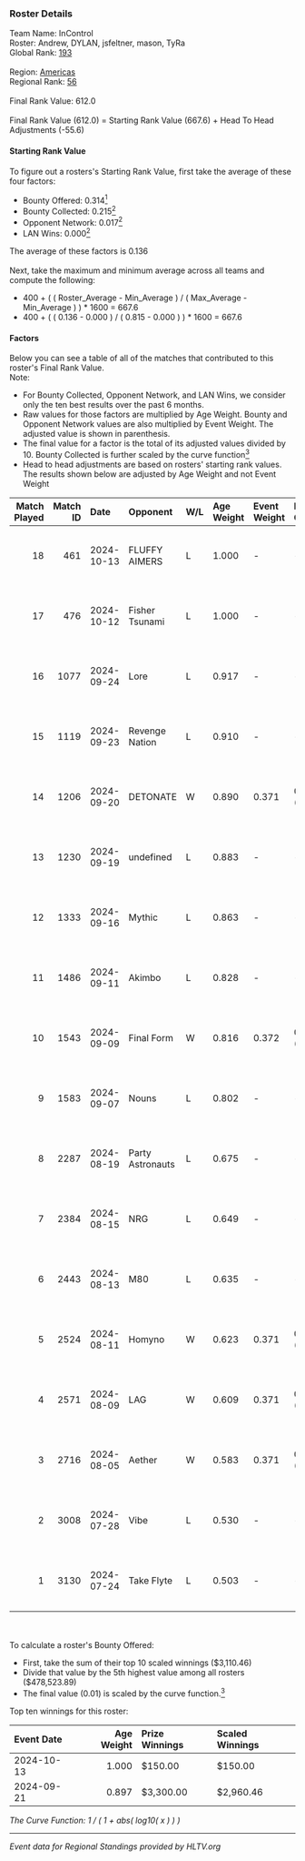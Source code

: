 ### Roster Details<br />
Team Name: InControl<br />
Roster: Andrew, DYLAN, jsfeltner, mason, TyRa<br />
Global Rank: [193](../../standings_global_2024_11_06.md)<br />
<br />
Region: [Americas]( ../../standings_americas_2024_11_06.md)<br />
Regional Rank: [56]( ../../standings_americas_2024_11_06.md)<br />
<br />
Final Rank Value:  612.0<br />
<br />
Final Rank Value (612.0) = Starting Rank Value (667.6) + Head To Head Adjustments (-55.6)<br />

#### Starting Rank Value<br />
To figure out a rosters's Starting Rank Value, first take the average of these four factors:<br />
- Bounty Offered: 0.314[<sup>1</sup>](#table2)
- Bounty Collected: 0.215[<sup>2</sup>](#table1)
- Opponent Network: 0.017[<sup>2</sup>](#table1)
- LAN Wins: 0.000[<sup>2</sup>](#table1)

The average of these factors is 0.136<br />
<br />
Next, take the maximum and minimum average across all teams and compute the following:<br />
- 400 + ( ( Roster_Average - Min_Average ) / ( Max_Average - Min_Average ) ) * 1600 = 667.6
- 400 + ( ( 0.136 - 0.000 ) / ( 0.815 - 0.000 ) ) * 1600 = 667.6


#### Factors<br />
Below you can see a table of all of the matches that contributed to this roster's Final Rank Value.<br />
Note:<br />

- For Bounty Collected, Opponent Network, and LAN Wins, we consider only the ten best results over the past 6 months.
- Raw values for those factors are multiplied by Age Weight. Bounty and Opponent Network values are also multiplied by Event Weight. The adjusted value is shown in parenthesis.
- The final value for a factor is the total of its adjusted values divided by 10. Bounty Collected is further scaled by the curve function[<sup>3</sup>](#curveFunction)
- Head to head adjustments are based on rosters' starting rank values. The results shown below are adjusted by Age Weight and not Event Weight
<span id="table1"></span><br />


| Match Played | Match ID | Date       | Opponent         | W/L | Age Weight | Event Weight | Bounty Collected | Opponent Network | LAN Wins  | H2H Adj. | Roster                                |
| -: | -: | :- | :- | :- | :- | :- | :- | :- | :- | -: | :- |
|           18 |      461 | 2024-10-13 | FLUFFY AIMERS    | L   | 1.000      | -            | -                | -                | -         |    -6.31 | Andrew, DYLAN, jsfeltner, mason, TyRa |
|           17 |      476 | 2024-10-12 | Fisher Tsunami   | L   | 1.000      | -            | -                | -                | -         |    -6.39 | Andrew, DYLAN, jsfeltner, mason, TyRa |
|           16 |     1077 | 2024-09-24 | Lore             | L   | 0.917      | -            | -                | -                | -         |   -18.64 | AJ2k, FIEND, jsfeltner, mason, TyRa   |
|           15 |     1119 | 2024-09-23 | Revenge Nation   | L   | 0.910      | -            | -                | -                | -         |   -12.14 | DYLAN, FIEND, jsfeltner, mason, TyRa  |
|           14 |     1206 | 2024-09-20 | DETONATE         | W   | 0.890      | 0.371        | 0.000 (0.000)    | 0.103 (0.034)    | 0 (0.000) |     8.99 | DYLAN, FIEND, jsfeltner, mason, TyRa  |
|           13 |     1230 | 2024-09-19 | undefined        | L   | 0.883      | -            | -                | -                | -         |    -9.22 | DYLAN, FIEND, jsfeltner, mason, TyRa  |
|           12 |     1333 | 2024-09-16 | Mythic           | L   | 0.863      | -            | -                | -                | -         |   -12.09 | DYLAN, FIEND, jsfeltner, mason, TyRa  |
|           11 |     1486 | 2024-09-11 | Akimbo           | L   | 0.828      | -            | -                | -                | -         |    -9.58 | DYLAN, FIEND, jsfeltner, mason, TyRa  |
|           10 |     1543 | 2024-09-09 | Final Form       | W   | 0.816      | 0.372        | 0.003 (0.001)    | 0.125 (0.038)    | 0 (0.000) |    12.16 | DYLAN, FIEND, jsfeltner, mason, TyRa  |
|            9 |     1583 | 2024-09-07 | Nouns            | L   | 0.802      | -            | -                | -                | -         |    -2.64 | Beast, jsfeltner, mason, Pugg, TyRa   |
|            8 |     2287 | 2024-08-19 | Party Astronauts | L   | 0.675      | -            | -                | -                | -         |    -3.95 | DYLAN, FIEND, jsfeltner, mason, TyRa  |
|            7 |     2384 | 2024-08-15 | NRG              | L   | 0.649      | -            | -                | -                | -         |    -2.95 | DYLAN, FIEND, jsfeltner, mason, TyRa  |
|            6 |     2443 | 2024-08-13 | M80              | L   | 0.635      | -            | -                | -                | -         |    -0.69 | DYLAN, FIEND, jsfeltner, mason, TyRa  |
|            5 |     2524 | 2024-08-11 | Homyno           | W   | 0.623      | 0.371        | 0.003 (0.001)    | 0.094 (0.022)    | 0 (0.000) |     8.59 | DYLAN, FIEND, jsfeltner, mason, TyRa  |
|            4 |     2571 | 2024-08-09 | LAG              | W   | 0.609      | 0.371        | 0.003 (0.001)    | 0.248 (0.056)    | 0 (0.000) |    11.61 | DYLAN, FIEND, jsfeltner, mason, TyRa  |
|            3 |     2716 | 2024-08-05 | Aether           | W   | 0.583      | 0.371        | 0.000 (0.000)    | 0.100 (0.022)    | 0 (0.000) |     5.16 | DYLAN, FIEND, jsfeltner, mason, TyRa  |
|            2 |     3008 | 2024-07-28 | Vibe             | L   | 0.530      | -            | -                | -                | -         |   -11.96 | DYLAN, FIEND, jsfeltner, mason, TyRa  |
|            1 |     3130 | 2024-07-24 | Take Flyte       | L   | 0.503      | -            | -                | -                | -         |    -5.55 | DYLAN, FIEND, jsfeltner, mason, TyRa  |

<br />
<span id="table2"></span><br />
To calculate a roster's Bounty Offered:<br />

- First, take the sum of their top 10 scaled winnings ($3,110.46)
- Divide that value by the 5th highest value among all rosters ($478,523.89)
- The final value (0.01) is scaled by the curve function.[<sup>3</sup>](#curveFunction)

Top ten winnings for this roster:<br />

| Event Date | Age Weight | Prize Winnings | Scaled Winnings |
| :- | -: | :- | :- |
| 2024-10-13 |      1.000 | $150.00        | $150.00         |
| 2024-09-21 |      0.897 | $3,300.00      | $2,960.46       |


<span id="curveFunction"></span>_The Curve Function: 1 / ( 1 + abs( log10( x ) ) )_<br />

---
_Event data for Regional Standings provided by HLTV.org_<br />
